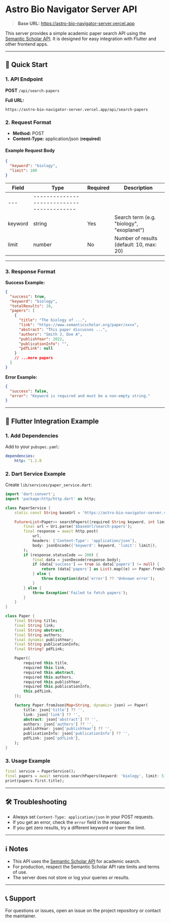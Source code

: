 # Astro Bio Navigator Server API

> **Base URL:** https://astro-bio-navigator-server.vercel.app

This server provides a simple academic paper search API using the [Semantic Scholar API](https://api.semanticscholar.org/). It is designed for easy integration with Flutter and other frontend apps.

---

## 🚀 Quick Start

### 1. API Endpoint

**POST** `/api/search-papers`

**Full URL:**

```
https://astro-bio-navigator-server.vercel.app/api/search-papers
```

### 2. Request Format

- **Method:** POST
- **Content-Type:** application/json (**required**)

#### Example Request Body

```json
{
  "keyword": "biology",
  "limit": 100
}
```

| Field   | Type                                      | Required | Description                               |
| ------- | ----------------------------------------- | -------- | ----------------------------------------- |
| ---     | ----------------------------------------- |
| keyword | string                                    | Yes      | Search term (e.g. "biology", "exoplanet") |
| limit   | number                                    | No       | Number of results (default: 10, max: 20)  |

---

### 3. Response Format

**Success Example:**

```json
{
  "success": true,
  "keyword": "biology",
  "totalResults": 10,
  "papers": [
    {
      "title": "The biology of ...",
      "link": "https://www.semanticscholar.org/paper/xxxx",
      "abstract": "This paper discusses ...",
      "authors": "Smith J, Doe A",
      "publishYear": 2022,
      "publicationInfo": "",
      "pdfLink": null
    }
    // ...more papers
  ]
}
```

**Error Example:**

```json
{
  "success": false,
  "error": "Keyword is required and must be a non-empty string."
}
```

---

## 📱 Flutter Integration Example

### 1. Add Dependencies

Add to your `pubspec.yaml`:

```yaml
dependencies:
	http: ^1.1.0
```

### 2. Dart Service Example

Create `lib/services/paper_service.dart`:

```dart
import 'dart:convert';
import 'package:http/http.dart' as http;

class PaperService {
	static const String baseUrl = 'https://astro-bio-navigator-server.vercel.app/api';

	Future<List<Paper>> searchPapers({required String keyword, int limit = 10}) async {
		final url = Uri.parse('$baseUrl/search-papers');
		final response = await http.post(
			url,
			headers: {'Content-Type': 'application/json'},
			body: jsonEncode({'keyword': keyword, 'limit': limit}),
		);
		if (response.statusCode == 200) {
			final data = jsonDecode(response.body);
			if (data['success'] == true && data['papers'] != null) {
				return (data['papers'] as List).map((e) => Paper.fromJson(e)).toList();
			} else {
				throw Exception(data['error'] ?? 'Unknown error');
			}
		} else {
			throw Exception('Failed to fetch papers');
		}
	}
}

class Paper {
	final String title;
	final String link;
	final String abstract;
	final String authors;
	final dynamic publishYear;
	final String publicationInfo;
	final String? pdfLink;

	Paper({
		required this.title,
		required this.link,
		required this.abstract,
		required this.authors,
		required this.publishYear,
		required this.publicationInfo,
		this.pdfLink,
	});

	factory Paper.fromJson(Map<String, dynamic> json) => Paper(
		title: json['title'] ?? '',
		link: json['link'] ?? '',
		abstract: json['abstract'] ?? '',
		authors: json['authors'] ?? '',
		publishYear: json['publishYear'] ?? '',
		publicationInfo: json['publicationInfo'] ?? '',
		pdfLink: json['pdfLink'],
	);
}
```

### 3. Usage Example

```dart
final service = PaperService();
final papers = await service.searchPapers(keyword: 'biology', limit: 5);
print(papers.first.title);
```

---

## 🛠️ Troubleshooting

- Always set `Content-Type: application/json` in your POST requests.
- If you get an error, check the `error` field in the response.
- If you get zero results, try a different keyword or lower the limit.

---

## ℹ️ Notes

- This API uses the [Semantic Scholar API](https://api.semanticscholar.org/) for academic search.
- For production, respect the Semantic Scholar API rate limits and terms of use.
- The server does not store or log your queries or results.

---

## 📞 Support

For questions or issues, open an issue on the project repository or contact the maintainer.
